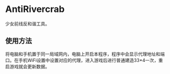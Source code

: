 # AntiRivercrab

少女前线反和谐工具。

## 使用方法

将电脑和手机置于同一局域网内，电脑上开启本程序，程序中会显示代理地址和端口。在手机WiFi设置中设置对应的代理，进入游戏后进行普通建造33*4一次，重启游戏就会更新数据。